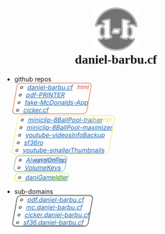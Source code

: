 <div style="text-align:center;">
  <img src="/img/favicon.png?" width="100px" onclick="easterEgg()">
  <h1 style="font-family:'Cooper Black 2'; margin-top:0 !important;">daniel-barbu.cf</h1>
</div>

<ul><li> github repos
  <ul class="ulBorder" style="transform:skew(-10deg); border-color:#E34C26">
    <div class="ulText" style="color:#E34C26">html</div>
    <li> <a href="https://github.com/daniel-barbu/daniel-barbu.cf">daniel-barbu.cf</a></li>
    <li> <a href="https://github.com/daniel-barbu/pdf-PRINTER">pdf-PRINTER</a></li>
    <li> <a href="https://github.com/daniel-barbu/fake-McDonalds-App">fake-McDonalds-App</a></li>
    <li> <a href="https://github.com/daniel-barbu/cicker">cicker.cf</a></li>
  </ul>
  <ul class="ulBorder" style="transform:skew(-10deg); border-color:#F1E05A">
    <div class="ulText" style="color:#F1E05A">javascript</div>
    <li> <a href="https://github.com/daniel-barbu/miniclip-8BallPool-trainer">miniclip-8BallPool-trainer</a></li>
    <li> <a href="https://github.com/daniel-barbu/miniclip-8BallPool-maximizer">miniclip-8BallPool-maximizer</a></li>
    <li> <a href="https://github.com/daniel-barbu/youtube-videosInfoBackup">youtube-videosInfoBackup</a></li>
    <li> <a href="https://github.com/daniel-barbu/sf36ro">sf36ro</a></li>
    <li> <a href="https://github.com/daniel-barbu/youtube-smallerThumbnails">youtube-smallerThumbnails</a></li>
  </ul>
  <ul class="ulBorder" style="transform:skew(-10deg); border-color:#6594B9">
    <div class="ulText" style="color:#6594B9">autohotkey</div>
    <li> <a href="https://github.com/daniel-barbu/AlwaysOnTop">AlwaysOnTop</a></li>
    <li> <a href="https://github.com/daniel-barbu/VolumeKeys">VolumeKeys</a></li>
  </ul>
  <ul class="ulBorder" style="transform:skew(-10deg); border-color:#C1F12E">
    <div class="ulText" style="color:#C1F12E">batch</div>
    <li> <a href="https://github.com/daniel-barbu/daniGameIdler">daniGameIdler</a></li>
  </ul>
</li></ul>
<ul><li> sub-domains
  <ul class="ulBorder" style="transform:skew(-10deg); border-color:#000000">
    <li> <a href="https://pdf.daniel-barbu.cf">pdf.daniel-barbu.cf</a></li>
    <li> <a href="https://mc.daniel-barbu.cf">mc.daniel-barbu.cf</a></li>
    <li> <a href="https://cicker.daniel-barbu.cf">cicker.daniel-barbu.cf</a></li>
    <li> <a href="https://sf36.daniel-barbu.cf">sf36.daniel-barbu.cf</a></li>
  </ul>
</li></ul>

<style>
  @font-face {font-family:'Cooper Black 2'; src:url(/fonts/CooperBlack2.woff);}
  @font-face {font-family:'Lucida Sans Unicode'; src:url(/fonts/LucidaSansUnicode.woff);}
  .markdown-body {font-family:'Lucida Sans Unicode'; font-size:19px; max-width:max-content;}
  a {color:#1E6BB8 !important;}
  .ulBorder {width:fit-content; border:1px solid; border-radius:8px; margin-bottom:3px !important; position:relative;}
  .ulText {position:absolute; right:4px; font-size:small;}
</style>
<script>
  document.getElementsByTagName("h1")[0].remove();
  document.getElementsByTagName("title")[0].textContent="daniel-barbu.cf";
  var link=document.createElement("link"); link.rel="icon"; link.href="/img/favicon.png?"; document.getElementsByTagName("head")[0].appendChild(link);
  document.getElementsByClassName("ulBorder")[1].style.width=document.getElementsByClassName("ulBorder")[1].clientWidth*1.2+"px";
  document.getElementsByClassName("ulBorder")[0].style.width=document.getElementsByClassName("ulBorder")[1].clientWidth+"px";
  document.getElementsByClassName("ulBorder")[2].style.width=document.getElementsByClassName("ulBorder")[1].clientWidth+"px";
  document.getElementsByClassName("ulBorder")[3].style.width=document.getElementsByClassName("ulBorder")[1].clientWidth+"px";
  document.getElementsByClassName("ulBorder")[4].style.width=document.getElementsByClassName("ulBorder")[1].clientWidth+"px";
</script>
<meta name="viewport" content="width=device-width, initial-scale=0.85, user-scalable=no" />
